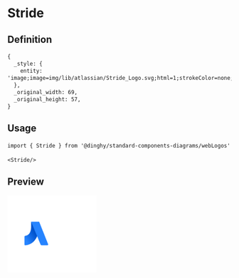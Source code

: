 # Stride

## Definition

```
{
  _style: { 
    entity: 'image;image=img/lib/atlassian/Stride_Logo.svg;html=1;strokeColor=none;',
  },
  _original_width: 69,
  _original_height: 57,
}
```

## Usage

```
import { Stride } from '@dinghy/standard-components-diagrams/webLogos'

<Stride/>
```

## Preview

<img src="./stride.png" width="200"/>
